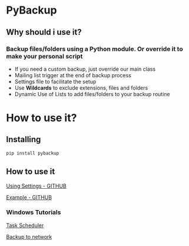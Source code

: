 # PyBackup

## Why should i use it?

### Backup files/folders using a Python module. Or override it to make your personal script 

* If you need a custom backup, just override our main class
* Mailing list trigger at the end of backup process
* Settings file to facilitate the setup 
* Use **Wildcards** to exclude extensions, files and folders 
* Dynamic Use of Lists to add files/folders to your backup routine

# How to use it?

## Installing

```python
pip install pybackup
```
## How to use it

[Using Settings - GITHUB](https://github.com/FRReinert/PyBackup/blob/master/documentation/SETTINGS.md)

[Example - GITHUB](https://github.com/FRReinert/PyBackup/tree/master/example)


### Windows Tutorials

[Task Scheduler](https://github.com/FRReinert/PyBackup/blob/master/example/task_manager/schedule_windows.md)

[Backup to network]()
